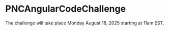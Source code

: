 # PNCAngularCodeChallenge
 The challenge will take place Monday August 18, 2025 starting at 11am EST.
